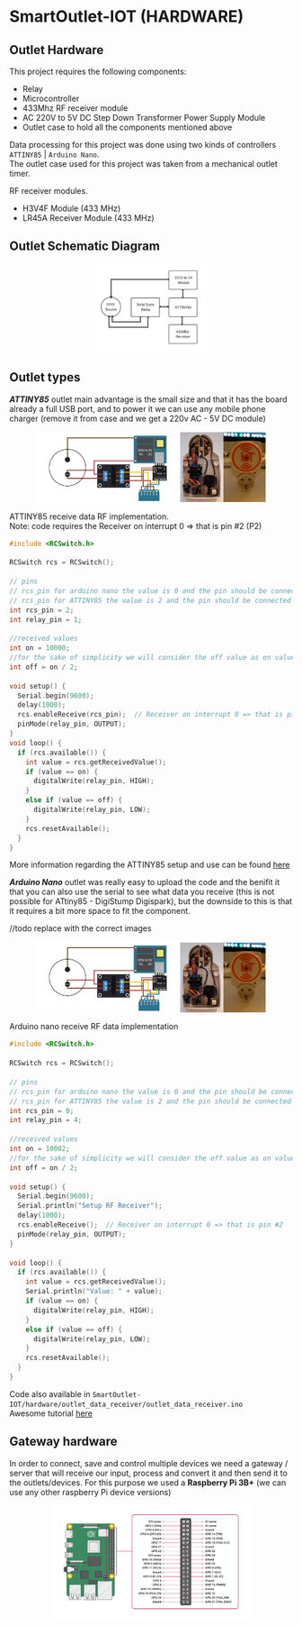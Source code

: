 # SmartOutlet-IOT (HARDWARE)

Outlet Hardware
------

This project requires the following components:
 - Relay
 - Microcontroller 
 - 433Mhz RF receiver module
 - AC 220V to 5V DC Step Down Transformer Power Supply Module
 - Outlet case to hold all the components mentioned above
 
Data processing for this project was done using two kinds of controllers `ATTINY85` | `Arduino Nano`.    
The outlet case used for this project was taken from a mechanical outlet timer.     

RF receiver modules.   
 * H3V4F Module (433 MHz) 
 * LR45A Receiver Module (433 MHz)

Outlet Schematic Diagram
-----

<p align="center">
   <img src="https://github.com/ManolescuSebastian/SmartOutlet-IOT/blob/master/hardware/images/outlet%20images/smart_outlet_hw_overview.jpg" width="40%"></img>
</p>

Outlet types     
-----

___ATTINY85___ outlet main advantage is the small size and that it has the board already a full USB port, and to power it we can use any mobile phone charger (remove it from case and we get a 220v AC - 5V DC module)


<p align="center">
   <img align="center" src="https://github.com/ManolescuSebastian/SmartOutlet-IOT/blob/master/hardware/images/outlet%20images/smart_outlet_design.jpg" width="50%"></img>
   <img align="center" src="https://github.com/ManolescuSebastian/SmartOutlet-IOT/blob/master/hardware/images/outlet%20images/outlet_result_01.jpg" width="30%"></img>
</p>


ATTINY85 receive data RF implementation.       
Note: code requires the Receiver on interrupt 0 => that is pin #2 (P2)

```C
#include <RCSwitch.h>

RCSwitch rcs = RCSwitch();

// pins
// rcs_pin for arduino nano the value is 0 and the pin should be connected to D2
// rcs_pin for ATTINY85 the value is 2 and the pin should be connected to P2
int rcs_pin = 2;
int relay_pin = 1;

//received values
int on = 10000;
//for the sake of simplicity we will consider the off value as on value divided by 2
int off = on / 2;

void setup() {
  Serial.begin(9600);
  delay(1000);
  rcs.enableReceive(rcs_pin);  // Receiver on interrupt 0 => that is pin #2
  pinMode(relay_pin, OUTPUT);
}
void loop() {
  if (rcs.available()) {
    int value = rcs.getReceivedValue();
    if (value == on) {
      digitalWrite(relay_pin, HIGH);
    }
    else if (value == off) {
      digitalWrite(relay_pin, LOW);
    }
    rcs.resetAvailable();
  }
}   
```

More information regarding the ATTINY85 setup and use can be found [here](https://www.electromaker.io/blog/article/introduction-to-the-attiny85-19)      
       
       
___Arduino Nano___ outlet was really easy to upload the code and the benifit it that you can also use the serial to see what data you receive (this is not possible for ATtiny85 - DigiStump Digispark), but the downside to this is that it requires a bit more space to fit the component.

//todo replace with the correct images
<p align="center">
   <img align="center" src="https://github.com/ManolescuSebastian/SmartOutlet-IOT/blob/master/hardware/images/outlet%20images/smart_outlet_design.jpg" width="50%"></img>
   <img align="center" src="https://github.com/ManolescuSebastian/SmartOutlet-IOT/blob/master/hardware/images/outlet%20images/outlet_result_01.jpg" width="30%"></img>
</p>


Arduino nano receive RF data implementation

```C
#include <RCSwitch.h>

RCSwitch rcs = RCSwitch();

// pins
// rcs_pin for arduino nano the value is 0 and the pin should be connected to D2
// rcs_pin for ATTINY85 the value is 2 and the pin should be connected to P2
int rcs_pin = 0;
int relay_pin = 4;

//received values
int on = 10002;
//for the sake of simplicity we will consider the off value as on value divided by 2
int off = on / 2;

void setup() {
  Serial.begin(9600);
  Serial.println("Setup RF Receiver");
  delay(1000);
  rcs.enableReceive();  // Receiver on interrupt 0 => that is pin #2
  pinMode(relay_pin, OUTPUT);
}

void loop() {
  if (rcs.available()) {
    int value = rcs.getReceivedValue();
    Serial.println("Value: " + value);
    if (value == on) {
      digitalWrite(relay_pin, HIGH);
    }
    else if (value == off) {
      digitalWrite(relay_pin, LOW);
    }
    rcs.resetAvailable();
  }
}

```
Code also available in `SmartOutlet-IOT/hardware/outlet_data_receiver/outlet_data_receiver.ino`     
Awesome tutorial [here](https://www.14core.com/wiring-h34a-h3v3f-h3v4f-315-433-mhz-wireless-rf-tx-rx/)

Gateway hardware
------
 In order to connect, save and control multiple devices we need a gateway / server that will receive our input, process and convert it and then send it to the outlets/devices.
 For this purpose we used a <b>Raspberry Pi 3B+</b> (we can use any other raspberry Pi device versions)
 
 <p align="center">
   <img src="https://github.com/ManolescuSebastian/SmartOutlet-IOT/blob/master/hardware/images/GPIO-Pinout-Diagram-2.png" width="70%"></img>
</p>



 
